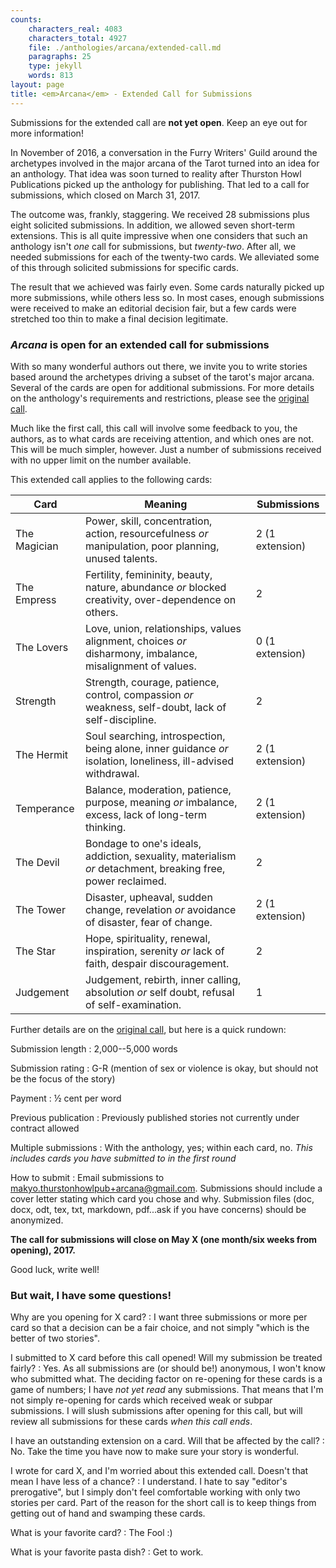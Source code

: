 ```yaml
---
counts:
    characters_real: 4083
    characters_total: 4927
    file: ./anthologies/arcana/extended-call.md
    paragraphs: 25
    type: jekyll
    words: 813
layout: page
title: <em>Arcana</em> - Extended Call for Submissions
---
```


<div class="alert alert-danger">Submissions for the extended call are <strong>not yet open</strong>. Keep an eye out for more information!</div>

In November of 2016, a conversation in the Furry Writers' Guild around the archetypes involved in the major arcana of the Tarot turned into an idea for an anthology. That idea was soon turned to reality after Thurston Howl Publications picked up the anthology for publishing. That led to a call for submissions, which closed on March 31, 2017.

The outcome was, frankly, staggering. We received 28 submissions plus eight solicited submissions. In addition, we allowed seven short-term extensions. This is all quite impressive when one considers that such an anthology isn't *one* call for submissions, but *twenty-two*. After all, we needed submissions for each of the twenty-two cards. We alleviated some of this through solicited submissions for specific cards.

The result that we achieved was fairly even. Some cards naturally picked up more submissions, while others less so. In most cases, enough submissions were received to make an editorial decision fair, but a few cards were stretched too thin to make a final decision legitimate.

### *Arcana* is open for an extended call for submissions

With so many wonderful authors out there, we invite you to write stories based around the archetypes driving a subset of the tarot's major arcana. Several of the cards are open for additional submissions. For more details on the anthology's requirements and restrictions, please see the [original call](..).

Much like the first call, this call will involve some feedback to you, the authors, as to what cards are receiving attention, and which ones are not. This will be much simpler, however. Just a number of submissions received with no upper limit on the number available.

This extended call applies to the following cards:

Card | Meaning | Submissions
---|---|---
The Magician | Power, skill, concentration, action, resourcefulness *or* manipulation, poor planning, unused talents. | 2 (1 extension)
The Empress | Fertility, femininity, beauty, nature, abundance *or* blocked creativity, over-dependence on others. | 2
The Lovers | Love, union, relationships, values alignment, choices *or* disharmony, imbalance, misalignment of values. | 0 (1 extension)
Strength | Strength, courage, patience, control, compassion *or* weakness, self-doubt, lack of self-discipline. | 2
The Hermit | Soul searching, introspection, being alone, inner guidance *or* isolation, loneliness, ill-advised withdrawal. | 2 (1 extension)
Temperance | Balance, moderation, patience, purpose, meaning *or* imbalance, excess, lack of long-term thinking. | 2 (1 extension)
The Devil | Bondage to one's ideals, addiction, sexuality, materialism *or* detachment, breaking free, power reclaimed. | 2
The Tower | Disaster, upheaval, sudden change, revelation *or* avoidance of disaster, fear of change. | 2 (1 extension)
The Star | Hope, spirituality, renewal, inspiration, serenity *or* lack of faith, despair discouragement. | 2
Judgement | Judgement, rebirth, inner calling, absolution *or* self doubt, refusal of self-examination. | 1

Further details are on the [original call](..), but here is a quick rundown:

Submission length
:   2,000--5,000 words

Submission rating
:   G-R (mention of sex or violence is okay, but should not be the focus of the story)

Payment
:   &frac12; cent per word

Previous publication
:   Previously published stories not currently under contract allowed

Multiple submissions
:   With the anthology, yes; within each card, no. *This includes cards you have submitted to in the first round*

How to submit
:   Email submissions to makyo.thurstonhowlpub+arcana@gmail.com. Submissions should include a cover letter stating which card you chose and why. Submission files (doc, docx, odt, tex, txt, markdown, pdf...ask if you have concerns) should be anonymized.

**The call for submissions will close on May X (one month/six weeks from opening), 2017.**

Good luck, write well!

### But wait, I have some questions!

Why are you opening for X card?
:   I want three submissions or more per card so that a decision can be a fair choice, and not simply "which is the better of two stories".

I submitted to X card before this call opened! Will my submission be treated fairly?
:   Yes. As all submissions are (or should be!) anonymous, I won't know who submitted what. The deciding factor on re-opening for these cards is a game of numbers; I have *not yet read* any submissions. That means that I'm not simply re-opening for cards which received weak or subpar submissions. I will slush submissions after opening for this call, but will review all submissions for these cards *when this call ends*.

I have an outstanding extension on a card. Will that be affected by the call?
:   No. Take the time you have now to make sure your story is wonderful.

I wrote for card X, and I'm worried about this extended call. Doesn't that mean I have less of a chance?
:   I understand. I hate to say "editor's prerogative", but I simply don't feel comfortable working with only two stories per card. Part of the reason for the short call is to keep things from getting out of hand and swamping these cards.

What is your favorite card?
:   The Fool :)

What is your favorite pasta dish?
:   Get to work.
